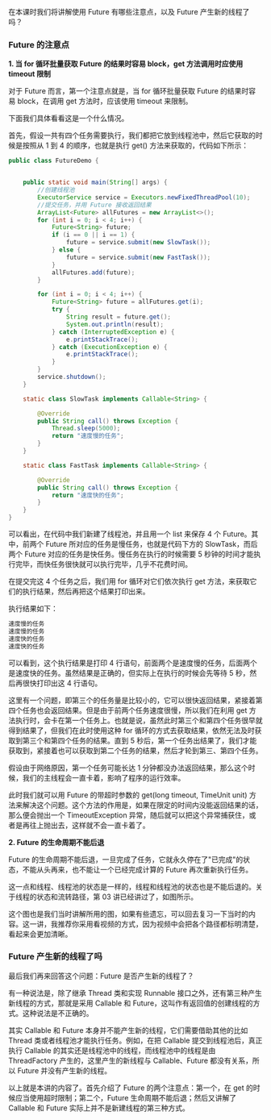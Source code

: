 在本课时我们将讲解使用 Future 有哪些注意点，以及 Future 产生新的线程了吗？

### Future 的注意点

**1. 当 for 循环批量获取 Future 的结果时容易 block，get 方法调用时应使用 timeout 限制**

对于 Future 而言，第一个注意点就是，当 for 循环批量获取 Future 的结果时容易 block，在调用 get 方法时，应该使用 timeout 来限制。

下面我们具体看看这是一个什么情况。

首先，假设一共有四个任务需要执行，我们都把它放到线程池中，然后它获取的时候是按照从 1 到 4 的顺序，也就是执行 get() 方法来获取的，代码如下所示：

```java
public class FutureDemo {


    public static void main(String[] args) {
        //创建线程池
        ExecutorService service = Executors.newFixedThreadPool(10);
        //提交任务，并用 Future 接收返回结果
        ArrayList<Future> allFutures = new ArrayList<>();
        for (int i = 0; i < 4; i++) {
            Future<String> future;
            if (i == 0 || i == 1) {
                future = service.submit(new SlowTask());
            } else {
                future = service.submit(new FastTask());
            }
            allFutures.add(future);
        }

        for (int i = 0; i < 4; i++) {
            Future<String> future = allFutures.get(i);
            try {
                String result = future.get();
                System.out.println(result);
            } catch (InterruptedException e) {
                e.printStackTrace();
            } catch (ExecutionException e) {
                e.printStackTrace();
            }
        }
        service.shutdown();
    }

    static class SlowTask implements Callable<String> {

        @Override
        public String call() throws Exception {
            Thread.sleep(5000);
            return "速度慢的任务";
        }
    }

    static class FastTask implements Callable<String> {

        @Override
        public String call() throws Exception {
            return "速度快的任务";
        }
    }
}
```

可以看出，在代码中我们新建了线程池，并且用一个 list 来保存 4 个 Future。其中，前两个 Future 所对应的任务是慢任务，也就是代码下方的 SlowTask，而后两个 Future 对应的任务是快任务。慢任务在执行的时候需要 5 秒钟的时间才能执行完毕，而快任务很快就可以执行完毕，几乎不花费时间。

在提交完这 4 个任务之后，我们用 for 循环对它们依次执行 get 方法，来获取它们的执行结果，然后再把这个结果打印出来。

执行结果如下：

```java
速度慢的任务
速度慢的任务
速度快的任务
速度快的任务
```

可以看到，这个执行结果是打印 4 行语句，前面两个是速度慢的任务，后面两个是速度快的任务。虽然结果是正确的，但实际上在执行的时候会先等待 5 秒，然后再很快打印出这 4 行语句。  
<Image alt="" src="https://s0.lgstatic.com/i/image3/M01/6B/D6/CgpOIF5Y0OGAKVKjAACCEFYDuCw593.png"/>

这里有一个问题，即第三个的任务量是比较小的，它可以很快返回结果，紧接着第四个任务也会返回结果。但是由于前两个任务速度很慢，所以我们在利用 get 方法执行时，会卡在第一个任务上。也就是说，虽然此时第三个和第四个任务很早就得到结果了，但我们在此时使用这种 for 循环的方式去获取结果，依然无法及时获取到第三个和第四个任务的结果。直到 5 秒后，第一个任务出结果了，我们才能获取到，紧接着也可以获取到第二个任务的结果，然后才轮到第三、第四个任务。

假设由于网络原因，第一个任务可能长达 1 分钟都没办法返回结果，那么这个时候，我们的主线程会一直卡着，影响了程序的运行效率。

此时我们就可以用 Future 的带超时参数的 get(long timeout, TimeUnit unit) 方法来解决这个问题。这个方法的作用是，如果在限定的时间内没能返回结果的话，那么便会抛出一个 TimeoutException 异常，随后就可以把这个异常捕获住，或者是再往上抛出去，这样就不会一直卡着了。

**2. Future 的生命周期不能后退**

Future 的生命周期不能后退，一旦完成了任务，它就永久停在了"已完成"的状态，不能从头再来，也不能让一个已经完成计算的 Future 再次重新执行任务。

这一点和线程、线程池的状态是一样的，线程和线程池的状态也是不能后退的。关于线程的状态和流转路径，第 03 讲已经讲过了，如图所示。  
<Image alt="" src="https://s0.lgstatic.com/i/image3/M01/6B/D6/CgpOIF5Y0PiAcNyAAADVM7mENKE892.png"/>

这个图也是我们当时讲解所用的图，如果有些遗忘，可以回去复习一下当时的内容。这一讲，我推荐你采用看视频的方式，因为视频中会把各个路径都标明清楚，看起来会更加清晰。

### Future 产生新的线程了吗

最后我们再来回答这个问题：Future 是否产生新的线程了？

有一种说法是，除了继承 Thread 类和实现 Runnable 接口之外，还有第三种产生新线程的方式，那就是采用 Callable 和 Future，这叫作有返回值的创建线程的方式。这种说法是不正确的。

其实 Callable 和 Future 本身并不能产生新的线程，它们需要借助其他的比如 Thread 类或者线程池才能执行任务。例如，在把 Callable 提交到线程池后，真正执行 Callable 的其实还是线程池中的线程，而线程池中的线程是由 ThreadFactory 产生的，这里产生的新线程与 Callable、Future 都没有关系，所以 Future 并没有产生新的线程。

以上就是本讲的内容了。首先介绍了 Future 的两个注意点：第一个，在 get 的时候应当使用超时限制；第二个，Future 生命周期不能后退；然后又讲解了 Callable 和 Future 实际上并不是新建线程的第三种方式。
